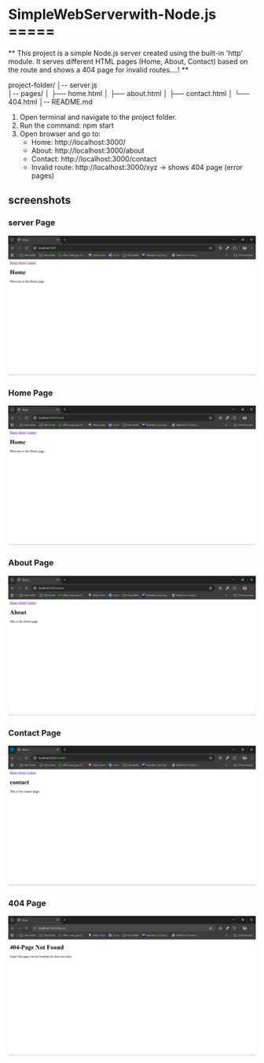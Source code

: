 # SimpleWebServerwith-Node.js =====

** This project is a simple Node.js server created using the built-in 'http' module. 
It serves different HTML pages (Home, About, Contact) based on the route 
and shows a 404 page for invalid routes....!   **

project-folder/
│-- server.js          
│-- pages/
│    ├── home.html
│    ├── about.html
│    ├── contact.html
│    └── 404.html
│-- README.md

1. Open terminal and navigate to the project folder.
2. Run the command: npm start
3. Open browser and go to:
   - Home: http://localhost:3000/
   - About: http://localhost:3000/about
   - Contact: http://localhost:3000/contact
   - Invalid route: http://localhost:3000/xyz → shows 404 page (error pages)

## screenshots
### server Page
![serverLog](./screenshots/server.png)

### Home Page
![Home Page](./screenshots/home.png)

### About Page
![About Page](screenshots/about.png)

### Contact Page
![Contact Page](./screenshots/contact.png)

### 404 Page
![404 Page](./screenshots/404.png)
